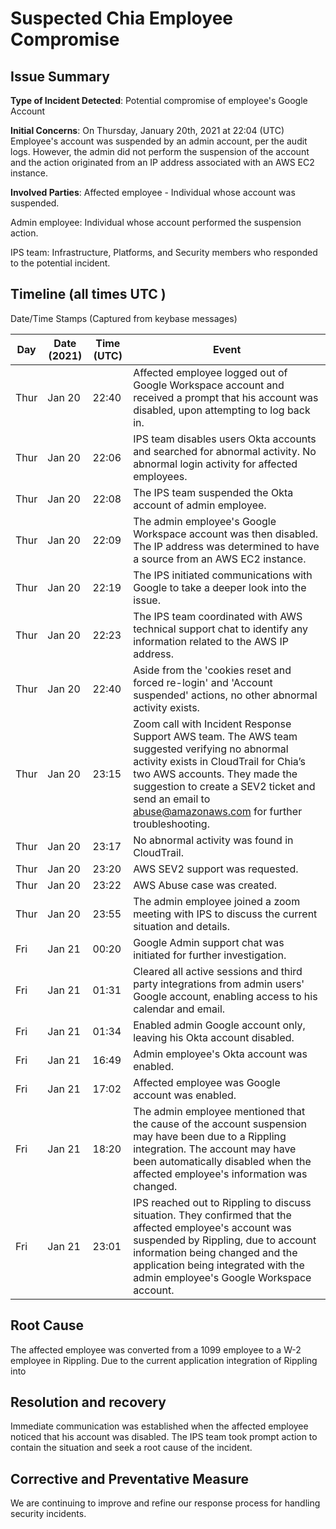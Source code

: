 # Suspected Chia Employee Compromise

## Issue Summary

__Type of Incident Detected__: Potential compromise of employee's Google Account

__Initial Concerns__: On Thursday, January 20th, 2021 at 22:04 (UTC) Employee's account was suspended by an admin account, per the audit logs. 
                      However, the admin did not perform the suspension of the account and the action originated from an IP address associated with an
                      AWS EC2 instance.

__Involved Parties__: 
Affected employee - Individual whose account was suspended.

Admin employee: Individual whose account performed the suspension action.

IPS team: Infrastructure, Platforms, and Security members who responded to the potential incident.

## Timeline (all times UTC )

Date/Time Stamps (Captured from keybase messages)

| Day | Date (2021) | Time (UTC) | Event |
|-----|-------------|-----------|-------|
| Thur | Jan 20 | 22:40 | Affected employee logged out of Google Workspace account and received a prompt that his account was disabled, upon attempting to log back in.
| Thur | Jan 20 | 22:06 | IPS team disables users Okta accounts and searched for abnormal activity. No abnormal login activity for affected employees.
| Thur | Jan 20 | 22:08 | The IPS team suspended the Okta account of admin employee.
| Thur | Jan 20 | 22:09 | The admin employee's Google Workspace account was then disabled. The IP address was determined to have a source from an AWS EC2 instance.
| Thur | Jan 20 | 22:19 | The IPS initiated communications with Google to take a deeper look into the issue.
| Thur | Jan 20 | 22:23 | The IPS team coordinated with AWS technical support chat to identify any information related to the AWS IP address.
| Thur | Jan 20 | 22:40 | Aside from the 'cookies reset and forced re-login' and 'Account suspended' actions, no other abnormal activity exists.
| Thur | Jan 20 | 23:15 | Zoom call with Incident Response Support AWS team. The AWS team suggested verifying no abnormal activity exists in CloudTrail for Chia’s two AWS accounts. They made the suggestion to create a SEV2 ticket and send an email to abuse@amazonaws.com for further troubleshooting. 
| Thur | Jan 20 | 23:17 | No abnormal activity was found in CloudTrail.
| Thur | Jan 20 | 23:20 | AWS SEV2 support was requested.
| Thur | Jan 20 | 23:22 | AWS Abuse case was created.
| Thur | Jan 20 | 23:55 | The admin employee joined a zoom meeting with IPS to discuss the current situation and details.
| Fri | Jan 21 | 00:20 | Google Admin support chat was initiated for further investigation.
| Fri | Jan 21 | 01:31 | Cleared all active sessions and third party integrations from admin users' Google account, enabling access to his calendar and email.
| Fri | Jan 21 | 01:34 | Enabled admin Google account only, leaving his Okta account disabled.
| Fri | Jan 21 | 16:49 | Admin employee's Okta account was enabled.
| Fri | Jan 21 | 17:02 | Affected employee was Google account was enabled. 
| Fri | Jan 21 | 18:20 | The admin employee mentioned that the cause of the account suspension may have been due to a Rippling integration. The account may have been automatically disabled when the affected employee's information was changed.
| Fri | Jan 21 | 23:01 | IPS reached out to Rippling to discuss situation. They confirmed that the affected employee's account was suspended by Rippling, due to account information being changed and the application being integrated with the admin employee's Google Workspace account. 

## Root Cause

The affected employee was converted from a 1099 employee to a W-2 employee in Rippling. Due to the current application integration of Rippling into 

## Resolution and recovery

Immediate communication was established when the affected employee noticed that his account was disabled. The IPS team took prompt action to contain the situation and seek a root cause of the incident.

## Corrective and Preventative Measure

We are continuing to improve and refine our response process for handling security incidents. 
